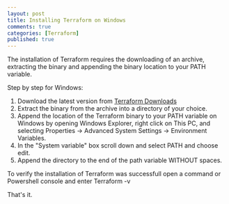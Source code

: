 ```yaml
---
layout: post
title: Installing Terraform on Windows
comments: true
categories: [Terraform]
published: true
---
```

The installation of Terraform requires the downloading of an archive, extracting the binary and appending the binary location to your PATH variable.

Step by step for Windows:

1. Download the latest version from [Terraform Downloads](https://www.terraform.io/downloads.html)
2. Extract the binary from the archive into a directory of your choice. 
3. Append the location of the Terraform binary to your PATH variable on Windows by opening Windows Explorer, right click on This PC, and selecting Properties -> Advanced System Settings -> Environment Variables. 
4. In the "System variable" box scroll down and select PATH and choose edit. 
5. Append the directory to the end of the path variable WITHOUT spaces. 

To verify the installation of Terraform was successfull open a command or Powershell console and enter Terraform -v

That's it.

